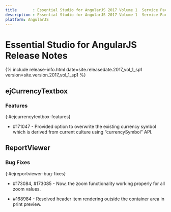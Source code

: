 ```yaml
---
title 		: Essential Studio for AngularJS 2017 Volume 1  Service Pack 1 Release Notes
description : Essential Studio for AngularJS 2017 Volume 1  Service Pack 1 Release Notes
platform: AngularJS
---
```


# Essential Studio for AngularJS Release Notes

{% include release-info.html date=site.releasedate.2017_vol_1_sp1 version=site.version.2017_vol_1_sp1 %} 





## ejCurrencyTextbox

### Features
{:#ejcurrencytextbox-features}

* \#171047 - Provided option to overwrite the existing currency symbol which is derived from current culture using “currencySymbol” API.

## ReportViewer

### Bug Fixes    
{:#ejreportviewer-bug-fixes}
* \#173084, #173085 - Now, the zoom functionality working properly for all zoom values.

* \#168984 - Resolved header item rendering outside the container area in print preview.

